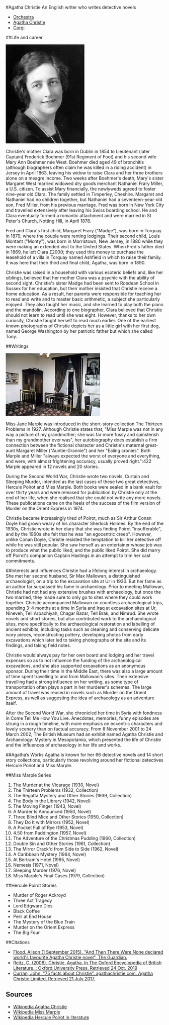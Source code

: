 #Agatha Christie
An English writer who writes detective novels

- [Orchestra](orchestra.php)
- [Agatha Christie](agatha.php)
- [Corgi](3.php)

##Life and career

![Agatha Christie](/images/agatha.jpg "Figure 1: Agatha Christie")


Christie's mother Clara was born in Dublin in 1854 to Lieutenant (later Captain) Frederick Boehmer (91st Regiment of Foot) and his second wife Mary Ann Boehmer née West. Boehmer died aged 49 of bronchitis (although biographers often claim he was killed in a riding accident) in Jersey in April 1863, leaving his widow to raise Clara and her three brothers alone on a meagre income. Two weeks after Boehmer's death, Mary's sister Margaret West married widowed dry goods merchant Nathaniel Frary Miller, a U.S. citizen. To assist Mary financially, the newlyweds agreed to foster nine-year old Clara. The family settled in Timperley, Cheshire. Margaret and Nathaniel had no children together, but Nathaniel had a seventeen-year-old son, Fred Miller, from his previous marriage. Fred was born in New York City and travelled extensively after leaving his Swiss boarding school. He and Clara eventually formed a romantic attachment and were married in St Peter's Church, Notting Hill, in April 1878.

Fred and Clara's first child, Margaret Frary ("Madge"), was born in Torquay in 1879, where the couple were renting lodgings. Their second child, Louis Montant ("Monty"), was born in Morristown, New Jersey, in 1880 while they were making an extended visit to the United States. When Fred's father died in 1869, he left Clara £2000; they used this money to purchase the leasehold of a villa in Torquay named Ashfield in which to raise their family. It was here that their third and final child, Agatha, was born in 1890.

Christie was raised in a household with various esoteric beliefs and, like her siblings, believed that her mother Clara was a psychic with the ability of second sight. Christie's sister Madge had been sent to Roedean School in Sussex for her education, but their mother insisted that Christie receive a home education. As a result, her parents were responsible for teaching her to read and write and to master basic arithmetic, a subject she particularly enjoyed. They also taught her music, and she learned to play both the piano and the mandolin. According to one biographer, Clara believed that Christie should not learn to read until she was eight. However, thanks to her own curiosity, Christie taught herself to read much earlier. One of the earliest known photographs of Christie depicts her as a little girl with her first dog, named George Washington by her patriotic father but which she called Tony.

##Writings

![Pera Palace Hotel](/images/pera.jpg "Figure 2: Christie's room in Pera Palace Hotel")


Miss Jane Marple was introduced in the short-story collection The Thirteen Problems in 1927. Although Christie states that, "Miss Marple was not in any way a picture of my grandmother; she was far more fussy and spinsterish than my grandmother ever was", her autobiography does establish a firm connection between the fictional character and Christie's maternal great-aunt Margaret Miller ("Auntie-Grannie") and her "Ealing cronies". Both Marple and Miller "always expected the worst of everyone and everything, and were, with almost frightening accuracy, usually proved right.":422 Marple appeared in 12 novels and 20 stories.

During the Second World War, Christie wrote two novels, Curtain and Sleeping Murder, intended as the last cases of these two great detectives, Hercule Poirot and Miss Marple. Both books were sealed in a bank vault for over thirty years and were released for publication by Christie only at the end of her life, when she realised that she could not write any more novels. These publications came on the heels of the success of the film version of Murder on the Orient Express in 1974.

Christie became increasingly tired of Poirot, much as Sir Arthur Conan Doyle had grown weary of his character Sherlock Holmes. By the end of the 1930s, Christie wrote in her diary that she was finding Poirot "insufferable", and by the 1960s she felt that he was "an egocentric creep". However, unlike Conan Doyle, Christie resisted the temptation to kill her detective off while he was still popular. She saw herself as an entertainer whose job was to produce what the public liked, and the public liked Poirot. She did marry off Poirot's companion Captain Hastings in an attempt to trim her cast commitments.

##Interests and influences
Christie had a lifelong interest in archaeology. She met her second husband, Sir Max Mallowan, a distinguished archaeologist, on a trip to the excavation site at Ur in 1930. But her fame as an author far surpassed his fame in archaeology. Prior to meeting Mallowan, Christie had not had any extensive brushes with archaeology, but once the two married, they made sure to only go to sites where they could work together. Christie accompanied Mallowan on countless archaeological trips, spending 3–4 months at a time in Syria and Iraq at excavation sites at Ur, Nineveh, Tell Arpachiyah, Chagar Bazar, Tell Brak, and Nimrud. She wrote novels and short stories, but also contributed work to the archaeological sites, more specifically to the archaeological restoration and labelling of ancient exhibits, including tasks such as cleaning and conserving delicate ivory pieces, reconstructing pottery, developing photos from early excavations which later led to taking photographs of the site and its findings, and taking field notes.

Christie would always pay for her own board and lodging and her travel expenses so as to not influence the funding of the archaeological excavations, and she also supported excavations as an anonymous sponsor. During their time in the Middle East, there was also a large amount of time spent travelling to and from Mallowan's sites. Their extensive travelling had a strong influence on her writing, as some type of transportation often plays a part in her murderer's schemes. The large amount of travel was reused in novels such as Murder on the Orient Express, as well as suggesting the idea of archaeology as an adventure itself.

After the Second World War, she chronicled her time in Syria with fondness in Come Tell Me How You Live. Anecdotes, memories, funny episodes are strung in a rough timeline, with more emphasis on eccentric characters and lovely scenery than on factual accuracy. From 8 November 2001 to 24 March 2002, The British Museum had an exhibit named Agatha Christie and Archaeology: Mystery in Mesopotamia, which presented the life of Christie and the influences of archaeology in her life and works.

##Agatha’s Works
Agatha is known for her 66 detective novels and 14 short story collections, particularly those revolving around her fictional detectives Hercule Poirot and Miss Marple.

##Miss Marple Series
1. The Murder at the Vicarage (1930, Novel)
2. The Thirteen Problems (1932, Collection)
3. The Regatta Mystery and Other Stories (1939, Collection)
4. The Body in the Library (1942, Novel)
5. The Moving Finger (1943, Novel)
6. A Murder Is Announced (1950, Novel)
7. Three Blind Mice and Other Stories (1950, Collection)
8. They Do It with Mirrors (1952, Novel)
9. A Pocket Full of Rye (1953, Novel)
10. 4.50 from Paddington (1957, Novel)
11. The Adventure of the Christmas Pudding (1960, Collection)
12. Double Sin and Other Stories (1961, Collection)
13. The Mirror Crack'd from Side to Side (1962, Novel)
14. A Caribbean Mystery (1964, Novel)
15. At Bertram's Hotel (1965, Novel)
16. Nemesis (1971, Novel)
17. Sleeping Murder (1976, Novel)
18. Miss Marple's Final Cases (1979, Collection)

##Hercule Poirot Stories
- Murder of Roger Ackroyd
- Three Act Tragedy
- Lord Edgware Dies
- Black Coffee
- Peril at End House
- The Mystery of the Blue Train
- Murder on the Orient Express
- The Big Four

##Citations
- [Flood, Alison (1 September 2015). "And Then There Were None declared world's favourite Agatha Christie novel". The Guardian. ](https://www.theguardian.com/books/2015/sep/01/and-then-there-were-none-declared-worlds-favourite-agatha-christie-novel)
- [Reitz, C. (2006). Christie, Agatha. In The Oxford Encyclopedia of British Literature. : Oxford University Press. Retrieved 24 Oct. 2019 ](https://www.oxfordreference.com/view/10.1093/acref/9780195169218.001.0001/acref-9780195169218-e-0098)
- [Curran, John. "75 facts about Christie". agathachristie.com. Agatha Christie Limited. Retrieved 21 July 2017.](https://www.agathachristie.com/about-christie/christie-experts/john-curran-75-facts-about-christie)

## Sources
- [Wikipedia Agatha Christie](https://en.wikipedia.org/wiki/Agatha_Christie)
- [Wikipedia Miss Marple](https://en.wikipedia.org/wiki/Miss_Marple)
- [Wikipedia Hercule Poirot in literature](https://en.wikipedia.org/wiki/Hercule_Poirot_in_literature)


